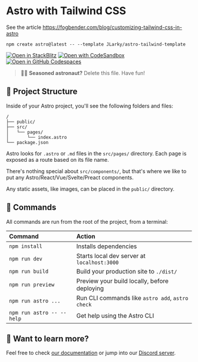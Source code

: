 # Astro with Tailwind CSS

See the article https://fogbender.com/blog/customizing-tailwind-css-in-astro

```
npm create astro@latest -- --template JLarky/astro-tailwind-template
```

[![Open in StackBlitz](https://developer.stackblitz.com/img/open_in_stackblitz.svg)](https://stackblitz.com/github/JLarky/astro-tailwind-template)
[![Open with CodeSandbox](https://assets.codesandbox.io/github/button-edit-lime.svg)](https://codesandbox.io/p/sandbox/github/JLarky/astro-tailwind-template)
[![Open in GitHub Codespaces](https://github.com/codespaces/badge.svg)](https://codespaces.new/JLarky/astro-tailwind-template)

> 🧑‍🚀 **Seasoned astronaut?** Delete this file. Have fun!

## 🚀 Project Structure

Inside of your Astro project, you'll see the following folders and files:

```
/
├── public/
├── src/
│   └── pages/
│       └── index.astro
└── package.json
```

Astro looks for `.astro` or `.md` files in the `src/pages/` directory. Each page is exposed as a route based on its file name.

There's nothing special about `src/components/`, but that's where we like to put any Astro/React/Vue/Svelte/Preact components.

Any static assets, like images, can be placed in the `public/` directory.

## 🧞 Commands

All commands are run from the root of the project, from a terminal:

| Command                   | Action                                           |
| :------------------------ | :----------------------------------------------- |
| `npm install`             | Installs dependencies                            |
| `npm run dev`             | Starts local dev server at `localhost:3000`      |
| `npm run build`           | Build your production site to `./dist/`          |
| `npm run preview`         | Preview your build locally, before deploying     |
| `npm run astro ...`       | Run CLI commands like `astro add`, `astro check` |
| `npm run astro -- --help` | Get help using the Astro CLI                     |

## 👀 Want to learn more?

Feel free to check [our documentation](https://docs.astro.build) or jump into our [Discord server](https://astro.build/chat).
